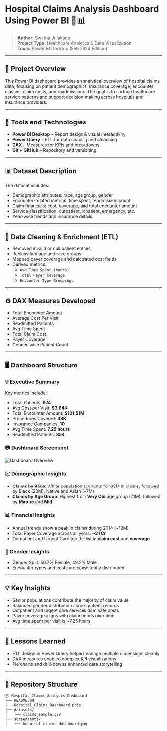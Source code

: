 # Hospital Claims Analysis Dashboard Using Power BI 🏥📊

> **Author:** Swetha Julakanti  
> **Project Type:** Healthcare Analytics & Data Visualization  
> **Tools:** Power BI Desktop (Feb 2024 Edition)  
>  

---

## 📌 Project Overview

This Power BI dashboard provides an analytical overview of hospital claims data, focusing on patient demographics, insurance coverage, encounter classes, claim costs, and readmissions. The goal is to surface healthcare service patterns and support decision-making across hospitals and insurance providers.

---

## 🧰 Tools and Technologies

- **Power BI Desktop** – Report design & visual interactivity  
- **Power Query** – ETL for data shaping and cleansing  
- **DAX** – Measures for KPIs and breakdowns  
- **Git + GitHub** – Repository and versioning  

---

## 📊 Dataset Description

The dataset includes:
- Demographic attributes: race, age group, gender  
- Encounter-related metrics: time spent, readmission count  
- Claim financials: cost, coverage, and total encounter amount  
- Service classification: outpatient, inpatient, emergency, etc.  
- Year-wise trends and insurance details  

---

## 🧹 Data Cleaning & Enrichment (ETL)

- Removed invalid or null patient entries  
- Reclassified age and race groups  
- Mapped payer coverage and calculated cost fields  
- Derived metrics:
  - `Avg Time Spent (hours)`
  - `Total Payer Coverage`
  - `Encounter Type Groupings`  

---

## ⚙️ DAX Measures Developed

- Total Encounter Amount  
- Average Cost Per Visit  
- Readmitted Patients  
- Avg Time Spent  
- Total Claim Cost  
- Payer Coverage  
- Gender-wise Patient Count  

---

## 🖥️ Dashboard Structure

### 💡 Executive Summary

Key metrics include:
- Total Patients: **974**
- Avg Cost per Visit: **$3.64K**
- Total Encounter Amount: **$101.51M**
- Procedures Covered: **48K**
- Insurance Companies: **10**
- Avg Time Spent: **7.25 hours**
- Readmitted Patients: **854**

### 📷 Dashboard Screenshot

![Dashboard Overview](screenshots/hospital_claims_dashboard.png)

### 📈 Demographic Insights

- **Claims by Race**: White population accounts for 63M in claims, followed by Black (23M), Native and Asian (~7M)
- **Claims by Age Group**: Highest from **Very Old** age group (71M), followed by **Mature** and **Mid**

### 📊 Financial Insights

- Annual trends show a peak in claims during 2014 (~12M)  
- Total Payer Coverage across all years: **~31 Cr**  
- Outpatient and Urgent Care top the list in **claim cost** and **coverage**

### 👥 Gender Insights

- Gender Split: 50.7% Female, 49.2% Male  
- Encounter types and costs are consistently distributed  

---

## 💡 Key Insights

- Senior populations contribute the majority of claim value  
- Balanced gender distribution across patient records  
- Outpatient and urgent care services dominate costs  
- Payer coverage aligns with claim trends over time  
- Avg time spent per visit is ~7.25 hours  

---

## 🧠 Lessons Learned

- ETL design in Power Query helped manage multiple dimensions cleanly  
- DAX measures enabled complex KPI visualizations  
- Pie charts and drill-downs enhanced data storytelling  

---

## 📂 Repository Structure

```bash
📦 Hospital_Claims_Analysis_Dashboard
├── README.md
├── Hospital_Claims_Dashboard.pbix
├── datasets/
│   └── claims_sample.csv
├── screenshots/
│   └── hospital_claims_dashboard.png
